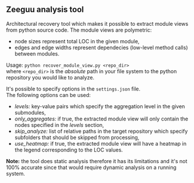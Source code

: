 ## Zeeguu analysis tool

Architectural recovery tool which makes it possible to extract module views from python source code.
The module views are polymetric:
- node sizes represent total LOC in the given module,
- edges and edge widths represent dependecies (low-level method calls) between modules.

Usage:
```python recover_module_view.py <repo_dir>```  
where ```<repo_dir>``` is the *absolute* path in your file system to the python repository you would like to analyze.

It's possible to specify options in the ```settings.json``` file.  
The following options can be used:
- *levels:* key-value pairs which specify the aggregation level in the given submodules,
- *only_aggregates:* if true, the extracted module view will only contain the nodes specified in the *levels* section,
- *skip_analyze:* list of relative paths in the target repository which specify subfolders that should be skipped from processing,
- *use_heatmap:* if true, the extracted module view will have a heatmap in the legend corresponding to the LOC values.

**Note:** the tool does static analysis therefore it has its limitations and it's not 100% accurate since that would require dynamic analysis on a running system.
